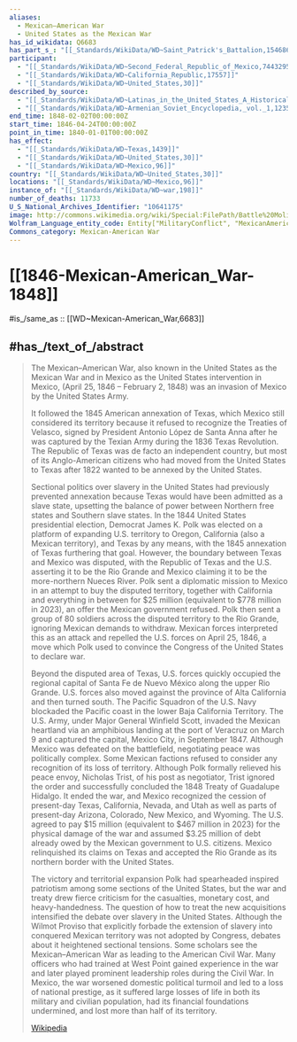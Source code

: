 ```yaml
---
aliases:
  - Mexican–American War
  - United States as the Mexican War
has_id_wikidata: Q6683
has_part_s_: "[[_Standards/WikiData/WD~Saint_Patrick's_Battalion,1546864]]"
participant:
  - "[[_Standards/WikiData/WD~Second_Federal_Republic_of_Mexico,7443295]]"
  - "[[_Standards/WikiData/WD~California_Republic,17557]]"
  - "[[_Standards/WikiData/WD~United_States,30]]"
described_by_source:
  - "[[_Standards/WikiData/WD~Latinas_in_the_United_States_A_Historical_Encyclopedia,99982378]]"
  - "[[_Standards/WikiData/WD~Armenian_Soviet_Encyclopedia,_vol._1,123560817]]"
end_time: 1848-02-02T00:00:00Z
start_time: 1846-04-24T00:00:00Z
point_in_time: 1840-01-01T00:00:00Z
has_effect:
  - "[[_Standards/WikiData/WD~Texas,1439]]"
  - "[[_Standards/WikiData/WD~United_States,30]]"
  - "[[_Standards/WikiData/WD~Mexico,96]]"
country: "[[_Standards/WikiData/WD~United_States,30]]"
locations: "[[_Standards/WikiData/WD~Mexico,96]]"
instance_of: "[[_Standards/WikiData/WD~war,198]]"
number_of_deaths: 11733
U_S_National_Archives_Identifier: "10641175"
image: http://commons.wikimedia.org/wiki/Special:FilePath/Battle%20Molino%20del%20Rey.jpg
Wolfram_Language_entity_code: Entity["MilitaryConflict", "MexicanAmericanWar"]
Commons_category: Mexican-American War
---
```


# [[1846-Mexican-American_War-1848]] 

#is_/same_as :: [[WD~Mexican-American_War,6683]] 

## #has_/text_of_/abstract 

> The Mexican–American War, also known in the United States as the Mexican War 
> and in Mexico as the United States intervention in Mexico, (April 25, 1846 – February 2, 1848) 
> was an invasion of Mexico by the United States Army. 
> 
> It followed the 1845 American annexation of Texas, 
> which Mexico still considered its territory 
> because it refused to recognize the Treaties of Velasco, 
> signed by President Antonio López de Santa Anna 
> after he was captured by the Texian Army during the 1836 Texas Revolution. 
> The Republic of Texas was de facto an independent country, 
> but most of its Anglo-American citizens 
> who had moved from the United States to Texas after 1822 
> wanted to be annexed by the United States.
>
> Sectional politics over slavery in the United States had previously prevented annexation because Texas would have been admitted as a slave state, upsetting the balance of power between Northern free states and Southern slave states. In the 1844 United States presidential election, Democrat James K. Polk was elected on a platform of expanding U.S. territory to Oregon, California (also a Mexican territory), and Texas by any means, with the 1845 annexation of Texas furthering that goal. However, the boundary between Texas and Mexico was disputed, with the Republic of Texas and the U.S. asserting it to be the Rio Grande and Mexico claiming it to be the more-northern Nueces River. Polk sent a diplomatic mission to Mexico in an attempt to buy the disputed territory, together with California and everything in between for $25 million (equivalent to $778 million in 2023), an offer the Mexican government refused. Polk then sent a group of 80 soldiers across the disputed territory to the Rio Grande, ignoring Mexican demands to withdraw. Mexican forces interpreted this as an attack and repelled the U.S. forces on April 25, 1846, a move which Polk used to convince the Congress of the United States to declare war.
>
> Beyond the disputed area of Texas, U.S. forces quickly occupied the regional capital of Santa Fe de Nuevo México along the upper Rio Grande. U.S. forces also moved against the province of Alta California and then turned south. The Pacific Squadron of the U.S. Navy blockaded the Pacific coast in the lower Baja California Territory. The U.S. Army, under Major General Winfield Scott, invaded the Mexican heartland via an amphibious landing at the port of Veracruz on March 9 and captured the capital, Mexico City, in September 1847. Although Mexico was defeated on the battlefield, negotiating peace was politically complex. Some Mexican factions refused to consider any recognition of its loss of territory. Although Polk formally relieved his peace envoy, Nicholas Trist, of his post as negotiator, Trist ignored the order and successfully concluded the 1848 Treaty of Guadalupe Hidalgo. It ended the war, and Mexico recognized the cession of present-day Texas, California, Nevada, and Utah as well as parts of present-day Arizona, Colorado, New Mexico, and Wyoming. The U.S. agreed to pay $15 million (equivalent to $467 million in 2023) for the physical damage of the war and assumed $3.25 million of debt already owed by the Mexican government to U.S. citizens. Mexico relinquished its claims on Texas and accepted the Rio Grande as its northern border with the United States.
>
> The victory and territorial expansion Polk had spearheaded inspired patriotism among some sections of the United States, but the war and treaty drew fierce criticism for the casualties, monetary cost, and heavy-handedness. The question of how to treat the new acquisitions intensified the debate over slavery in the United States. Although the Wilmot Proviso that explicitly forbade the extension of slavery into conquered Mexican territory was not adopted by Congress, debates about it heightened sectional tensions. Some scholars see the Mexican–American War as leading to the American Civil War. Many officers who had trained at West Point gained experience in the war and later played prominent leadership roles during the Civil War. In Mexico, the war worsened domestic political turmoil and led to a loss of national prestige, as it suffered large losses of life in both its military and civilian population, had its financial foundations undermined, and lost more than half of its territory.
>
> [Wikipedia](https://en.wikipedia.org/wiki/Mexican%E2%80%93American%20War) 

